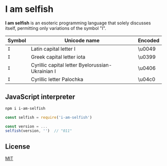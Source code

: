 # I am selfish

**I am selfish** is an esoteric programming language that solely discusses itself, permitting only variations of the symbol "I".

| Symbol | Unicode name | Encoded |
| ------ | ------------ | ------- |
| `I`    | Latin capital letter I | \u0049 |
| `Ι`    | Greek capital letter iota | \u0399 |
| `І`    | Cyrillic capital letter Byelorussian-Ukrainian I | \u0406 |
| `Ӏ`    | Cyrillic letter Palochka | \u04c0 |

## JavaScript interpreter

```sh
npm i i-am-selfish
```

```js
const selfish = require('i-am-selfish')

const version = ...
selfish(version, '')  // "011"
```

## License

[MIT](LICENSE)